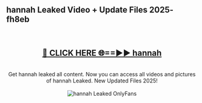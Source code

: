 <h2>hannah Leaked Video + Update Files 2025- fh8eb</h2>
<br>
<div align="center">
<h2><a href="https://libra.edu.pl?hannah" rel="nofollow">🔴 CLICK HERE 🌐==►► hannah</a></h2>
<br>
Get hannah leaked all content. Now you can access all videos and pictures of hannah Leaked. New Updated Files 2025!
<br>
<br>
<a href="https://libra.edu.pl?hannah" rel="nofollow" data-target="animated-image.originalLink"><img src="https://i.ibb.co.com/WyWwxjT/player-gif2.gif" alt="hannah Leaked OnlyFans" style="max-width: 100%; display: inline-block;" data-target="animated-image.originalImage"></a>
</div>
<br>